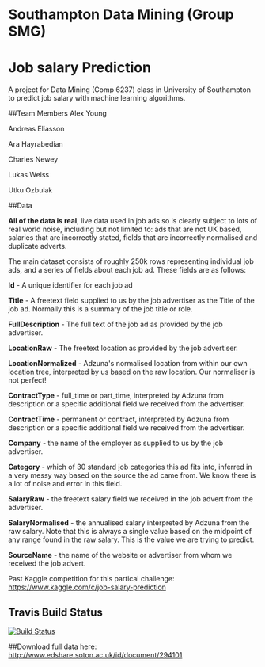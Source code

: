 # Southampton Data Mining (Group SMG)

# Job salary Prediction

A project for Data Mining (Comp 6237) class in University of Southampton to predict job salary with machine learning algorithms.

##Team Members
Alex Young

Andreas Eliasson

Ara Hayrabedian

Charles Newey

Lukas Weiss

Utku Ozbulak

##Data

**All of the data is real**, live data used in job ads so is clearly subject to lots of real world noise, including but not limited to: ads that are not UK based, salaries that are incorrectly stated, fields that are incorrectly normalised and duplicate adverts.

The main dataset consists of roughly 250k rows representing individual job ads, and a series of fields about each job ad.  These fields are as follows:

**Id** - A unique identifier for each job ad

**Title** - A freetext field supplied to us by the job advertiser as the Title of the job ad.  Normally this is a summary of the job title or role.

**FullDescription** - The full text of the job ad as provided by the job advertiser.

**LocationRaw** - The freetext location as provided by the job advertiser.

**LocationNormalized** - Adzuna's normalised location from within our own location tree, interpreted by us based on the raw location.  Our normaliser is not perfect!

**ContractType** - full_time or part_time, interpreted by Adzuna from description or a specific additional field we received from the advertiser.

**ContractTime** - permanent or contract, interpreted by Adzuna from description or a specific additional field we received from the advertiser.

**Company** - the name of the employer as supplied to us by the job advertiser.

**Category** - which of 30 standard job categories this ad fits into, inferred in a very messy way based on the source the ad came from.  We know there is a lot of noise and error in this field.

**SalaryRaw** - the freetext salary field we received in the job advert from the advertiser.

**SalaryNormalised** - the annualised salary interpreted by Adzuna from the raw salary.  Note that this is always a single value based on the midpoint of any range found in the raw salary.  This is the value we are trying to predict.

**SourceName** - the name of the website or advertiser from whom we received the job advert. 

Past Kaggle competition for this partical challenge: https://www.kaggle.com/c/job-salary-prediction

## Travis Build Status
[![Build Status](https://travis-ci.org/soton-data-mining/dm.svg?branch=master)](https://travis-ci.org/soton-data-mining/dm)

##Download full data here:
http://www.edshare.soton.ac.uk/id/document/294101
